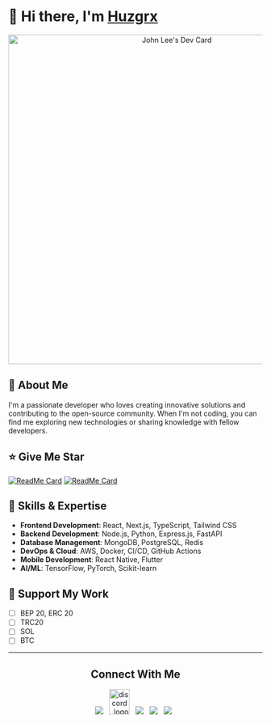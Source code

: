 # 👋 Hi there, I'm [Huzgrx](https://github.com/huzgrx)

<div align="center">
  <a href="https://app.daily.dev/jonny0211"><img src="https://api.daily.dev/devcards/v2/Iri3L89xfQ4nKcbNb7OwV.png?r=r29&type=wide" width="652" alt="John Lee's Dev Card"/></a>
</div>

## 🚀 About Me

I'm a passionate developer who loves creating innovative solutions and contributing to the open-source community. When I'm not coding, you can find me exploring new technologies or sharing knowledge with fellow developers.

## ⭐ Give Me Star

[![ReadMe Card](https://github-readme-stats.vercel.app/api/pin/?username=huzgrx&repo=Git-Pull-Request-Issue-Code-Review-Creator)](https://github.com/huzgrx/Git-Pull-Request-Issue-Code-Review-Creator)
[![ReadMe Card](https://github-readme-stats.vercel.app/api/pin/?username=huzgrx&repo=Messaging-APP)](https://github.com/huzgrx/Messaging-APP)

## 🌟 Skills & Expertise

- **Frontend Development**: React, Next.js, TypeScript, Tailwind CSS
- **Backend Development**: Node.js, Python, Express.js, FastAPI
- **Database Management**: MongoDB, PostgreSQL, Redis
- **DevOps & Cloud**: AWS, Docker, CI/CD, GitHub Actions
- **Mobile Development**: React Native, Flutter
- **AI/ML**: TensorFlow, PyTorch, Scikit-learn

## 🎉 Support My Work

- [ ] BEP 20, ERC 20
- [ ] TRC20
- [ ] SOL
- [ ] BTC

---

<h2 align="center"><strong>Connect With Me</strong></h2>
<p align="center"> 
<a href="https://t.me/jonny0211"><img src="https://img.icons8.com/color/48/000000/telegram-app--v1.png"/></a>
&nbsp;
<a href="[https://discord.gg/VwJp4KM](https://discordapp.com/users/1053702868407963669)"><img alt="discord_logo" 
src="https://discord.com/assets/3437c10597c1526c3dbd98c737c2bcae.svg" width="40" height="50"/></a>
&nbsp;
<a href="https://github.com/huzgrx"><img src="https://img.icons8.com/fluency/48/000000/github.png"/></a>
&nbsp;
<a href="https://twitter.com/huzgrx"><img src="https://img.icons8.com/color/48/000000/twitter--v1.png"/></a>
&nbsp;
<a href="https://www.linkedin.com/huzgrx"><img src="https://img.icons8.com/fluency/48/000000/linkedin.png"/></a>
&nbsp;
</p>
